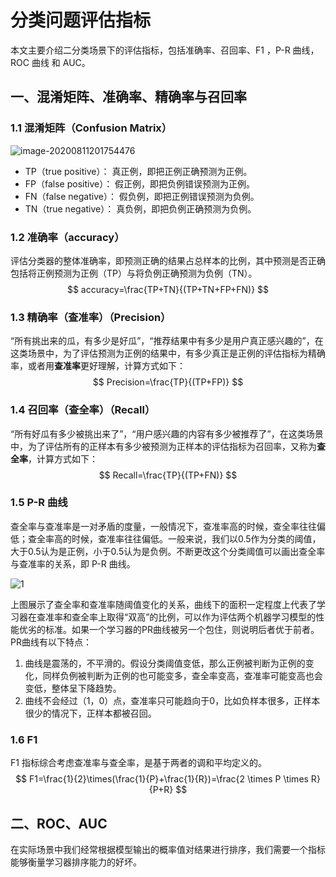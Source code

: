# 分类问题评估指标



本文主要介绍二分类场景下的评估指标，包括准确率、召回率、F1 ，P-R 曲线，ROC 曲线 和 AUC。



## 一、混淆矩阵、准确率、精确率与召回率



### 1.1 混淆矩阵（Confusion Matrix）

![image-20200811201754476](https://gitee.com/skyexu/images/raw/master/img/confusion_matrix.png)

- TP（true positive）： 真正例，即把正例正确预测为正例。
- FP（false positive）： 假正例，即把负例错误预测为正例。
- FN（false negative）： 假负例，即把正例错误预测为负例。
- TN（true negative）： 真负例，即把负例正确预测为负例。

### 

### 1.2 准确率（accuracy）

评估分类器的整体准确率，即预测正确的结果占总样本的比例，其中预测是否正确包括将正例预测为正例（TP）与将负例正确预测为负例（TN）。
$$
accuracy=\frac{TP+TN}{(TP+TN+FP+FN)}
$$


### 1.3 精确率（查准率）（Precision）



“所有挑出来的瓜，有多少是好瓜”，“推荐结果中有多少是用户真正感兴趣的”，在这类场景中，为了评估预测为正例的结果中，有多少真正是正例的评估指标为精确率，或者用**查准率**更好理解，计算方式如下：
$$
Precision=\frac{TP}{(TP+FP)}
$$

### 1.4 召回率（查全率）（Recall）

“所有好瓜有多少被挑出来了”，“用户感兴趣的内容有多少被推荐了”，在这类场景中，为了评估所有的正样本有多少被预测为正样本的评估指标为召回率，又称为**查全率**，计算方式如下：
$$
Recall=\frac{TP}{(TP+FN)}
$$

### 1.5 P-R 曲线

查全率与查准率是一对矛盾的度量，一般情况下，查准率高的时候，查全率往往偏低；查全率高的时候，查准率往往偏低。一般来说，我们以0.5作为分类的阈值，大于0.5认为是正例，小于0.5认为是负例。不断更改这个分类阈值可以画出查全率与查准率的关系，即 P-R 曲线。

![1](https://gitee.com/skyexu/images/raw/master/img/20160721111312507.jpg)

上图展示了查全率和查准率随阈值变化的关系，曲线下的面积一定程度上代表了学习器在查准率和查全率上取得“双高”的比例，可以作为评估两个机器学习模型的性能优劣的标准。如果一个学习器的PR曲线被另一个包住，则说明后者优于前者。PR曲线有以下特点：

1. 曲线是震荡的，不平滑的。假设分类阈值变低，那么正例被判断为正例的变化，同样负例被判断为正例的也可能变多，查全率变高，查准率可能变高也会变低，整体呈下降趋势。
2. 曲线不会经过（1，0）点，查准率只可能趋向于0，比如负样本很多，正样本很少的情况下，正样本都被召回。



### 1.6 F1

F1 指标综合考虑查准率与查全率，是基于两者的调和平均定义的。
$$
F1=\frac{1}{2}\times(\frac{1}{P}+\frac{1}{R})=\frac{2 \times P \times R}{P+R}
$$

## 二、ROC、AUC

在实际场景中我们经常根据模型输出的概率值对结果进行排序，我们需要一个指标能够衡量学习器排序能力的好坏。